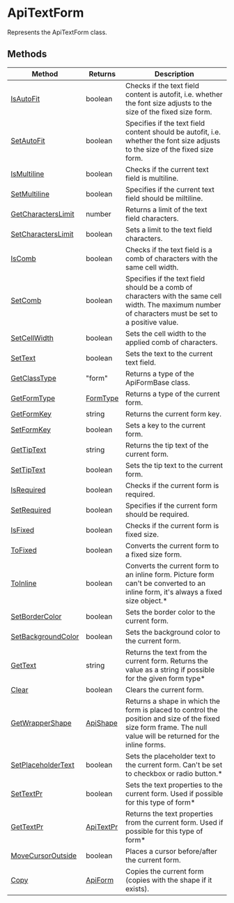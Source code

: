 # ApiTextForm

Represents the ApiTextForm class.


## Methods

| Method | Returns | Description |
| ------ | ------- | ----------- |
| [IsAutoFit](./Methods/IsAutoFit.md) | boolean | Checks if the text field content is autofit, i.e. whether the font size adjusts to the size of the fixed size form. |
| [SetAutoFit](./Methods/SetAutoFit.md) | boolean | Specifies if the text field content should be autofit, i.e. whether the font size adjusts to the size of the fixed size form. |
| [IsMultiline](./Methods/IsMultiline.md) | boolean | Checks if the current text field is multiline. |
| [SetMultiline](./Methods/SetMultiline.md) | boolean | Specifies if the current text field should be miltiline. |
| [GetCharactersLimit](./Methods/GetCharactersLimit.md) | number | Returns a limit of the text field characters. |
| [SetCharactersLimit](./Methods/SetCharactersLimit.md) | boolean | Sets a limit to the text field characters. |
| [IsComb](./Methods/IsComb.md) | boolean | Checks if the text field is a comb of characters with the same cell width. |
| [SetComb](./Methods/SetComb.md) | boolean | Specifies if the text field should be a comb of characters with the same cell width. The maximum number of characters must be set to a positive value. |
| [SetCellWidth](./Methods/SetCellWidth.md) | boolean | Sets the cell width to the applied comb of characters. |
| [SetText](./Methods/SetText.md) | boolean | Sets the text to the current text field. |
| [GetClassType](./Methods/GetClassType.md) | "form" | Returns a type of the ApiFormBase class. |
| [GetFormType](./Methods/GetFormType.md) | [FormType](../Enumeration/FormType.md) | Returns a type of the current form. |
| [GetFormKey](./Methods/GetFormKey.md) | string | Returns the current form key. |
| [SetFormKey](./Methods/SetFormKey.md) | boolean | Sets a key to the current form. |
| [GetTipText](./Methods/GetTipText.md) | string | Returns the tip text of the current form. |
| [SetTipText](./Methods/SetTipText.md) | boolean | Sets the tip text to the current form. |
| [IsRequired](./Methods/IsRequired.md) | boolean | Checks if the current form is required. |
| [SetRequired](./Methods/SetRequired.md) | boolean | Specifies if the current form should be required. |
| [IsFixed](./Methods/IsFixed.md) | boolean | Checks if the current form is fixed size. |
| [ToFixed](./Methods/ToFixed.md) | boolean | Converts the current form to a fixed size form. |
| [ToInline](./Methods/ToInline.md) | boolean | Converts the current form to an inline form. Picture form can't be converted to an inline form, it's always a fixed size object.* |
| [SetBorderColor](./Methods/SetBorderColor.md) | boolean | Sets the border color to the current form. |
| [SetBackgroundColor](./Methods/SetBackgroundColor.md) | boolean | Sets the background color to the current form. |
| [GetText](./Methods/GetText.md) | string | Returns the text from the current form. Returns the value as a string if possible for the given form type* |
| [Clear](./Methods/Clear.md) | boolean | Clears the current form. |
| [GetWrapperShape](./Methods/GetWrapperShape.md) | [ApiShape](../../Word/ApiShape/ApiShape.md) | Returns a shape in which the form is placed to control the position and size of the fixed size form frame. The null value will be returned for the inline forms. |
| [SetPlaceholderText](./Methods/SetPlaceholderText.md) | boolean | Sets the placeholder text to the current form. Can't be set to checkbox or radio button.* |
| [SetTextPr](./Methods/SetTextPr.md) | boolean | Sets the text properties to the current form. Used if possible for this type of form* |
| [GetTextPr](./Methods/GetTextPr.md) | [ApiTextPr](../../Word/ApiTextPr/ApiTextPr.md) | Returns the text properties from the current form. Used if possible for this type of form* |
| [MoveCursorOutside](./Methods/MoveCursorOutside.md) | boolean | Places a cursor before/after the current form. |
| [Copy](./Methods/Copy.md) | [ApiForm](../Enumeration/ApiForm.md) | Copies the current form (copies with the shape if it exists). |
